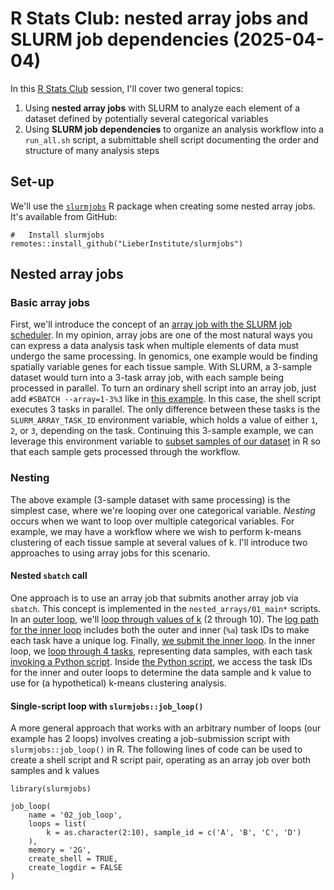 # R Stats Club: nested array jobs and SLURM job dependencies (2025-04-04)

In this [R Stats Club](https://research.libd.org/rstatsclub/) session, I'll
cover two general topics:

1. Using **nested array jobs** with SLURM to analyze each element of a dataset
defined by potentially several categorical variables
2. Using **SLURM job dependencies** to organize an analysis workflow into a
`run_all.sh` script, a submittable shell script documenting the order and
structure of many analysis steps

## Set-up

We'll use the [`slurmjobs`](https://github.com/LieberInstitute/slurmjobs) R
package when creating some nested array jobs. It's available from GitHub:

```{r}
#   Install slurmjobs
remotes::install_github("LieberInstitute/slurmjobs")
```

## Nested array jobs

### Basic array jobs

First, we'll introduce the concept of an [array job with the SLURM job scheduler](https://slurm.schedmd.com/job_array.html).
In my opinion, array jobs are one of the most natural ways you can express a
data analysis task when multiple elements of data must undergo the same
processing. In genomics, one example would be finding spatially variable genes
for each tissue sample. With SLURM, a 3-sample dataset would turn into a 3-task
array job, with each sample being processed in parallel. To turn an ordinary
shell script into an array job, just add `#SBATCH --array=1-3%3` like
in [this example](https://github.com/LieberInstitute/visiumStitched_brain/blob/7cef43fe3894c532b39cace2fd2b84011f0c0044/code/03_stitching/03_nnSVG_unstitched.sh#L7).
In this case, the shell script executes 3 tasks in parallel. The only difference
between these tasks is the `SLURM_ARRAY_TASK_ID` environment variable, which
holds a value of either `1`, `2`, or `3`, depending on the task. Continuing this
3-sample example, we can leverage this environment variable to
[subset samples of our dataset](https://github.com/LieberInstitute/visiumStitched_brain/blob/7cef43fe3894c532b39cace2fd2b84011f0c0044/code/03_stitching/03_nnSVG_unstitched.R#L13-L15)
in R so that each sample gets processed through the workflow.

### Nesting

The above example (3-sample dataset with same processing) is the simplest case,
where we're looping over one categorical variable. *Nesting* occurs when we want
to loop over multiple categorical variables. For example, we may have a
workflow where we wish to perform k-means clustering of each tissue sample at
several values of k. I'll introduce two approaches to using array jobs for this
scenario.

#### Nested `sbatch` call

One approach is to use an array job that submits another array job via `sbatch`.
This concept is implemented in the `nested_arrays/01_main*` scripts. In an
[outer loop]([here](https://github.com/Nick-Eagles/LIBD_presentations/blob/main/rstats_nested_arrays/nested_arrays/01_main_wrapper.sh)),
we'll [loop through values of k](https://github.com/Nick-Eagles/LIBD_presentations/blob/63dfd061a633b2155b7e445967717018766127e4/rstats_nested_arrays/nested_arrays/01_main_wrapper.sh#L8)
(2 through 10). The [log path for the inner loop](https://github.com/Nick-Eagles/LIBD_presentations/blob/63dfd061a633b2155b7e445967717018766127e4/rstats_nested_arrays/nested_arrays/01_main_wrapper.sh#L11)
includes both the outer and inner (`%a`) task IDs to make each task have a
unique log. Finally, [we submit the inner loop](https://github.com/Nick-Eagles/LIBD_presentations/blob/63dfd061a633b2155b7e445967717018766127e4/rstats_nested_arrays/nested_arrays/01_main_wrapper.sh#L12-L16).
In the inner loop, we [loop through 4 tasks](https://github.com/Nick-Eagles/LIBD_presentations/blob/63dfd061a633b2155b7e445967717018766127e4/rstats_nested_arrays/nested_arrays/01_main.sh#L6),
representing data samples, with each task [invoking a Python script](https://github.com/Nick-Eagles/LIBD_presentations/blob/63dfd061a633b2155b7e445967717018766127e4/rstats_nested_arrays/nested_arrays/01_main.sh#L20). Inside [the Python script](https://github.com/Nick-Eagles/LIBD_presentations/blob/main/rstats_nested_arrays/nested_arrays/01_main.py),
we access the task IDs for the inner and outer loops to determine the data
sample and k value to use for (a hypothetical) k-means clustering analysis.

#### Single-script loop with `slurmjobs::job_loop()`

A more general approach that works with an arbitrary number of loops (our
example has 2 loops) involves creating a job-submission script with
`slurmjobs::job_loop()` in R. The following lines of code can be used to create
a shell script and R script pair, operating as an array job over both samples
and k values

```{r}
library(slurmjobs)

job_loop(
    name = '02_job_loop',
    loops = list(
        k = as.character(2:10), sample_id = c('A', 'B', 'C', 'D')
    ),
    memory = '2G',
    create_shell = TRUE,
    create_logdir = FALSE
)
```
